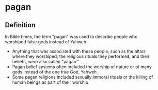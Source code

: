 # pagan

## Definition

In Bible times, the term "pagan" was used to describe people who worshiped false gods instead of Yahweh.

* Anything that was associated with these people, such as the altars where they worshiped, the religious rituals they performed, and their beliefs, were also called "pagan."
* Pagan belief systems often included the worship of nature or of many gods instead of the one true God, Yahweh.
* Some pagan religions included sexually immoral rituals or the killing of human beings as part of their worship.